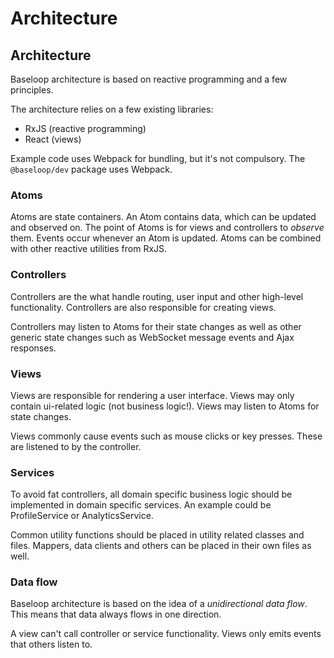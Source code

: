 # Architecture

## Architecture

Baseloop architecture is based on reactive programming and a few principles.

The architecture relies on a few existing libraries:
- RxJS (reactive programming)
- React (views)

Example code uses Webpack for bundling, but it's not compulsory. The `@baseloop/dev` package uses Webpack.

### Atoms

Atoms are state containers. An Atom contains data, which can be updated and observed on. The point of Atoms is for
views and controllers to *observe* them. Events occur whenever an Atom is updated. Atoms can be combined with other
reactive utilities from RxJS.

### Controllers

Controllers are the what handle routing, user input and other high-level functionality.
Controllers are also responsible for creating views.

Controllers may listen to Atoms for their state changes as well as other generic state changes such as WebSocket message
events and Ajax responses. 

### Views

Views are responsible for rendering a user interface. Views may only contain ui-related logic (not business logic!).
Views may listen to Atoms for state changes.

Views commonly cause events such as mouse clicks or key presses. These are listened to by the controller. 

### Services

To avoid fat controllers, all domain specific business logic should be implemented in domain specific services.
An example could be ProfileService or AnalyticsService.

Common utility functions should be placed in utility related classes and files. Mappers, data clients and others
can be placed in their own files as well.

### Data flow

Baseloop architecture is based on the idea of a *unidirectional data flow*.
This means that data always flows in one direction.

A view can't call controller or service functionality. Views only emits events that others listen to.
